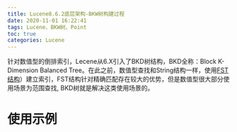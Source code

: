 ```yaml
---
title: Lucene8.6.2底层架构-BKW树构建过程
date: 2020-11-01 16:22:41
tags: Lucene、BKW树、Point
toc: true
categories: Lucene
---
```

针对数值型的倒排索引，Lecene从6.X引入了BKD树结构，BKD全称：Block K-Dimension Balanced Tree。在此之前，数值型查找和String结构一样，使用<a href="https://kkewwei.github.io/elasticsearch_learning/2020/02/25/Lucene8-2-0%E5%BA%95%E5%B1%82%E6%9E%B6%E6%9E%84-%E8%AF%8D%E5%85%B8fst%E5%8E%9F%E7%90%86%E8%A7%A3%E6%9E%90/">FST结构</a>）建立索引，FST结构针对精确匹配存在较大的优势，但是数值型很大部分使用场景为范围查找, BKD树就是解决这类使用场景的。

# 使用示例

